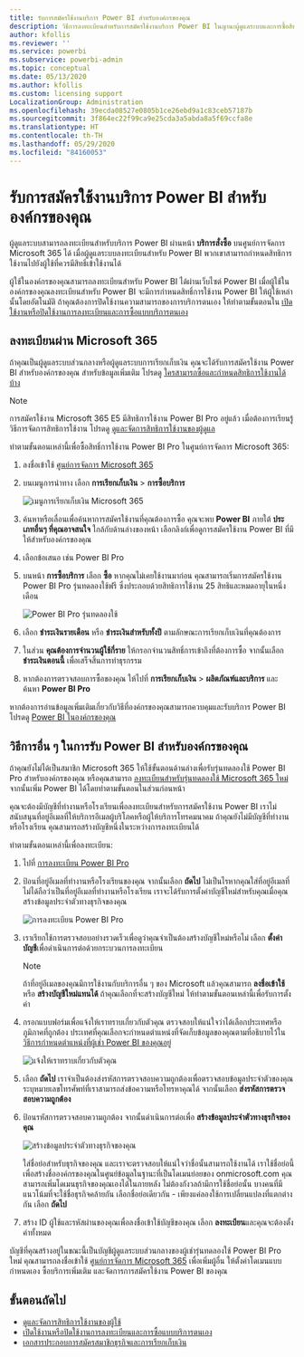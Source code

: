 ```yaml
---
title: รับการสมัครใช้งานบริการ Power BI สำหรับองค์กรของคุณ
description: วิธีการลงทะเบียนสำหรับการสมัครใช้งานบริการ Power BI ในญานะผู้ดูแลระบบและการซื้อสิทธิการใช้งานเป็นกลุ่ม
author: kfollis
ms.reviewer: ''
ms.service: powerbi
ms.subservice: powerbi-admin
ms.topic: conceptual
ms.date: 05/13/2020
ms.author: kfollis
ms.custom: licensing support
LocalizationGroup: Administration
ms.openlocfilehash: 39ecda08527e0805b1ce26ebd9a1c83ceb57187b
ms.sourcegitcommit: 3f864ec22f99ca9e25cda3a5abda8a5f69ccfa8e
ms.translationtype: HT
ms.contentlocale: th-TH
ms.lasthandoff: 05/29/2020
ms.locfileid: "84160053"
---
```

# <a name="get-a-power-bi-service-subscription-for-your-organization"></a>รับการสมัครใช้งานบริการ Power BI สำหรับองค์กรของคุณ

ผู้ดูแลระบบสามารถลงทะเบียนสำหรับบริการ Power BI ผ่านหน้า **บริการสั่งซื้อ** บนศูนย์การจัดการ Microsoft 365 ได้ เมื่อผู้ดูแลระบบลงทะเบียนสำหรับ Power BI พวกเขาสามารถกำหนดสิทธิการใช้งานไปยังผู้ใช้ที่ควรมีสิทธิ์เข้าใช้งานได้

ผู้ใช้ในองค์กรของคุณสามารถลงทะเบียนสำหรับ Power BI ได้ผ่านเว็บไซต์ Power BI เมื่อผู้ใช้ในองค์กรของคุณลงทะเบียนสำหรับ Power BI จะมีการกำหนดสิทธิ์การใช้งาน Power BI ให้ผู้ใช้เหล่านั้นโดยอัตโนมัติ ถ้าคุณต้องการปิดใช้งานความสามารถของการบริการตนเอง ให้ทำตามขั้นตอนใน [เปิดใช้งานหรือปิดใช้งานการลงทะเบียนและการซื้อแบบบริการตนเอง](service-admin-disable-self-service.md)

## <a name="sign-up-through-microsoft-365"></a>ลงทะเบียนผ่าน Microsoft 365

ถ้าคุณเป็นผู้ดูแลระบบส่วนกลางหรือผู้ดูแลระบบการเรียกเก็บเงิน คุณจะได้รับการสมัครใช้งาน Power BI สำหรับองค์กรของคุณ สำหรับข้อมูลเพิ่มเติม โปรดดู [ใครสามารถซื้อและกำหนดสิทธิการใช้งานได้บ้าง](service-admin-licensing-organization.md#who-can-purchase-and-assign-licenses)

> [!NOTE]
>
> การสมัครใช้งาน Microsoft 365 E5 มีสิทธิการใช้งาน Power BI Pro อยู่แล้ว เมื่อต้องการเรียนรู้วิธีการจัดการสิทธิการใช้งาน โปรดดู [ดูและจัดการสิทธิการใช้งานของผู้ดูแล](service-admin-manage-licenses.md)
>
>

ทำตามขั้นตอนเหล่านี้เพื่อซื้อสิทธิ์การใช้งาน Power BI Pro ในศูนย์การจัดการ Microsoft 365:

1. ลงชื่อเข้าใช้ [ศูนย์การจัดการ Microsoft 365](https://admin.microsoft.com)

2. บนเมนูการนำทาง เลือก **การเรียกเก็บเงิน** > **การซื้อบริการ**
  
   ![เมนูการเรียกเก็บเงิน Microsoft 365](media/service-admin-org-subscription/m365-billing-menu.png)

3. ค้นหาหรือเลื่อนเพื่อค้นหาการสมัครใช้งานที่คุณต้องการซื้อ คุณจะพบ **Power BI** ภายใต้ **ประเภทอื่นๆ ที่คุณอาจสนใจ**  ใกล้กับด้านล่างของหน้า เลือกลิงก์เพื่อดูการสมัครใช้งาน Power BI ที่มีให้สำหรับองค์กรของคุณ

4. เลือกข้อเสนอ เช่น Power BI Pro

5. บนหน้า **การซื้อบริการ** เลือก **ซื้อ** หากคุณไม่เคยใช้งานมาก่อน คุณสามารถเริ่มการสมัครใช้งาน Power BI Pro รุ่นทดลองใช้ฟรี ซึ่งประกอบด้วยสิทธิการใช้งาน 25 สิทธิและหมดอายุในหนึ่งเดือน

   ![Power BI Pro รุ่นทดลองใช้](media/service-admin-org-subscription/m365-org-free-trial-pro.png)

6. เลือก **ชำระเงินรายเดือน** หรือ **ชำระเงินสำหรับทั้งปี** ตามลักษณะการเรียกเก็บเงินที่คุณต้องการ

7. ในส่วน **คุณต้องการจำนวนผู้ใช้กี่ราย** ให้กรอกจำนวนสิทธิ์การเข้าถึงที่ต้องการซื้อ จากนั้นเลือก **ชำระเงินตอนนี้** เพื่อเสร็จสิ้นการทำธุรกรรม

8. หากต้องการตรวจสอบการซื้อของคุณ ให้ไปที่ **การเรียกเก็บเงิน** > **ผลิตภัณฑ์และบริการ** และค้นหา **Power BI Pro**

หากต้องการอ่านข้อมูลเพิ่มเติมเกี่ยวกับวิธีที่องค์กรของคุณสามารถควบคุมและรับบริการ Power BI โปรดดู [Power BI ในองค์กรของคุณ](https://docs.microsoft.com/microsoft-365/admin/misc/power-bi-in-your-organization?view=o365-worldwide)

## <a name="more-ways-to-get-power-bi-for-your-organization"></a>วิธีการอื่น ๆ ในการรับ Power BI สำหรับองค์กรของคุณ

ถ้าคุณยังไม่ได้เป็นสมาชิก Microsoft 365 ให้ใช้ขั้นตอนด้านล่างเพื่อรับรุ่นทดลองใช้ Power BI Pro สำหรับองค์กรของคุณ หรือคุณสามารถ [ลงทะเบียนสำหรับรุ่นทดลองใช้ Microsoft 365 ใหม่](service-admin-signing-up-for-power-bi-with-a-new-office-365-trial.md) จากนั้นเพิ่ม Power BI ได้โดยทำตามขั้นตอนในส่วนก่อนหน้า

คุณจะต้องมีบัญชีที่ทำงานหรือโรงเรียนเพื่อลงทะเบียนสำหรับการสมัครใช้งาน Power BI เราไม่สนับสนุนที่อยู่อีเมลที่ให้บริการอีเมลผู้บริโภคหรือผู้ให้บริการโทรคมนาคม ถ้าคุณยังไม่มีบัญชีที่ทำงานหรือโรงเรียน คุณสามารถสร้างบัญชีหนึ่งในระหว่างการลงทะเบียนได้

ทำตามขั้นตอนเหล่านี้เพื่อลงทะเบียน:

1. ไปที่ [การลงทะเบียน Power BI Pro ](https://signup.microsoft.com/create-account/signup?OfferId=d59682f3-3e3b-4686-9c00-7c7c1c736085&ali=1&products=d59682f3-3e3b-4686-9c00-7c7c1c736085) 

2. ป้อนที่อยู่อีเมลที่ทำงานหรือโรงเรียนของคุณ จากนั้นเลือก **ถัดไป** ไม่เป็นไรหากคุณใส่ที่อยู่อีเมลที่ไม่ได้ถือว่าเป็นที่อยู่อีเมลที่ทำงานหรือโรงเรียน เราจะได้รับการตั้งค่าบัญชีใหม่สำหรับคุณเมื่อคุณสร้างข้อมูลประจำตัวทางธุรกิจของคุณ

   ![การลงทะเบียน Power BI Pro](media/service-admin-org-subscription/power-bi-pro-admins.png)

3. เราเรียกใช้การตรวจสอบอย่างรวดเร็วเพื่อดูว่าคุณจำเป็นต้องสร้างบัญชีใหม่หรือไม่ เลือก **ตั้งค่าบัญชี**เพื่อดำเนินการต่อด้วยกระบวนการลงทะเบียน

   > [!NOTE]
   >ถ้าที่อยู่อีเมลของคุณมีการใช้งานกับบริการอื่น ๆ ของ Microsoft แล้วคุณสามารถ **ลงชื่อเข้าใช้** หรือ **สร้างบัญชีใหม่แทนได้** ถ้าคุณเลือกที่จะสร้างบัญชีใหม่ ให้ทำตามขั้นตอนเหล่านี้เพื่อรับการตั้งค่า
>
>
 
4. กรอกแบบฟอร์มเพื่อแจ้งให้เราทราบเกี่ยวกับตัวคุณ ตรวจสอบให้แน่ใจว่าได้เลือกประเทศหรือภูมิภาคที่ถูกต้อง ประเทศที่คุณเลือกจะกำหนดตำแหน่งที่จัดเก็บข้อมูลของคุณตามที่อธิบายไว้ใน [วิธีการกำหนดตำแหน่งที่ผู้เช่า Power BI ของคุณอยู่](service-admin-where-is-my-tenant-located.md#how-to-determine-where-your-power-bi-tenant-is-located)

   ![แจ้งให้เราทราบเกี่ยวกับตัวคุณ](media/service-admin-org-subscription/tell-about-yourself.png)

5. เลือก **ถัดไป** เราจำเป็นต้องส่งรหัสการตรวจสอบความถูกต้องเพื่อตรวจสอบข้อมูลประจำตัวของคุณ ระบุหมายเลขโทรศัพท์ที่เราสามารถส่งข้อความหรือโทรหาคุณได้ จากนั้นเลือก **ส่งรหัสการตรวจสอบความถูกต้อง**

6. ป้อนรหัสการตรวจสอบความถูกต้อง จากนั้นดำเนินการต่อเพื่อ **สร้างข้อมูลประจำตัวทางธุรกิจของคุณ**

   ![สร้างข้อมูลประจำตัวทางธุรกิจของคุณ](media/service-admin-org-subscription/business-identity.png)

    ใส่ชื่อย่อสำหรับธุรกิจของคุณ และเราจะตรวจสอบให้แน่ใจว่าชื่อนั้นสามารถใช้งานได้ เราใช้ชื่อย่อนี้เพื่อสร้างชื่อองค์กรของคุณในศูนย์ข้อมูลในฐานะที่เป็นโดเมนย่อยของ onmicrosoft.com คุณสามารถเพิ่มโดเมนธุรกิจของคุณเองได้ในภายหลัง ไม่ต้องกังวลถ้ามีการใช้ชื่อย่อนั้น บางคนที่มีแนวโน้มที่จะใช้ชื่อธุรกิจคล้ายกัน เลือกชื่อย่อเดียวกัน - เพียงแค่ลองใช้การเปลี่ยนแปลงที่แตกต่างกัน เลือก **ถัดไป**
    
7. สร้าง ID ผู้ใช้และรหัสผ่านของคุณเพื่อลงชื่อเข้าใช้บัญชีของคุณ เลือก **ลงทะเบียน**และคุณจะต้องตั้งค่าทั้งหมด

บัญชีที่คุณสร้างอยู่ในขณะนี้เป็นบัญชีผู้ดูแลระบบส่วนกลางของผู้เช่ารุ่นทดลองใช้ Power BI Pro ใหม่ คุณสามารถลงชื่อเข้าใช้ [ศูนย์การจัดการ Microsoft 365](https://admin.microsoft.com) เพื่อเพิ่มผู้อื่น ให้ตั้งค่าโดเมนแบบกำหนดเอง ซื้อบริการเพิ่มเติม และจัดการการสมัครใช้งาน Power BI ของคุณ

## <a name="next-steps"></a>ขั้นตอนถัดไป

- [ดูและจัดการสิทธิการใช้งานของผู้ใช้](service-admin-manage-licenses.md)
- [เปิดใช้งานหรือปิดใช้งานการลงทะเบียนและการซื้อแบบบริการตนเอง](service-admin-disable-self-service.md)
- [เอกสารประกอบการสมัครสมาชิกธุรกิจและการเรียกเก็บเงิน](https://docs.microsoft.com/microsoft-365/commerce/?view=o365-worldwide)
